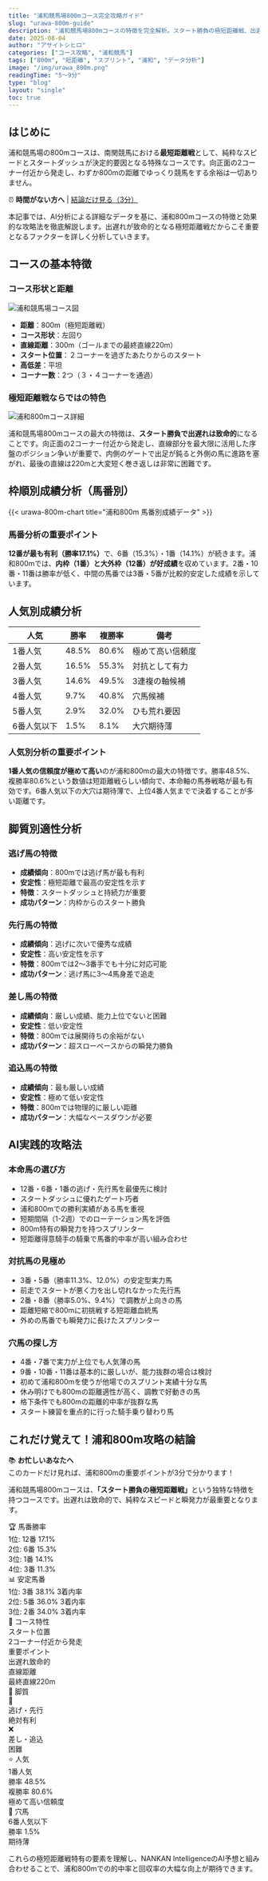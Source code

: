 ```yaml
---
title: "浦和競馬場800mコース完全攻略ガイド"
slug: "urawa-800m-guide"
description: "浦和競馬場800mコースの特徴を完全解析。スタート勝負の極短距離戦、出遅れ致命的なスプリントコースの攻略法、馬番別データ、人気別成績まで詳細に解説。"
date: 2025-08-04
author: "アサイトシヒロ"
categories: ["コース攻略", "浦和競馬"]
tags: ["800m", "短距離", "スプリント", "浦和", "データ分析"]
image: "/img/urawa_800m.png"
readingTime: "5～9分"
type: "blog"
layout: "single"
toc: true
---
```


## はじめに

浦和競馬場の800mコースは、南関競馬における<strong>最短距離戦</strong>として、純粋なスピードとスタートダッシュが決定的要因となる特殊なコースです。向正面の2コーナー付近から発走し、わずか800mの距離でゆっくり競馬をする余裕は一切ありません。

<div class="quick-access-banner">
⏰ <strong>時間がない方へ</strong> | <a href="#conclusion">結論だけ見る（3分）</a>
</div>

本記事では、AI分析による詳細なデータを基に、浦和800mコースの特徴と効果的な攻略法を徹底解説します。出遅れが致命的となる極短距離戦だからこそ重要となるファクターを詳しく分析していきます。

## コースの基本特徴

### コース形状と距離

![浦和競馬場コース図](/img/urawacourese.png "浦和競馬場コース図 - 各距離のスタート位置")


- <strong>距離</strong>：800m（極短距離戦）
- <strong>コース形状</strong>：左回り
- <strong>直線距離</strong>：300m（ゴールまでの最終直線220m）
- <strong>スタート位置</strong>：２コーナーを過ぎたあたりからのスタート
- <strong>高低差</strong>：平坦
- <strong>コーナー数</strong>：2つ（３・４コーナーを通過）

### 極短距離戦ならではの特色

![浦和800mコース詳細](/img/urawa_800m.png "浦和競馬場800m専用コース詳細図")


浦和競馬場800mコースの最大の特徴は、<strong>スタート勝負で出遅れは致命的</strong>になることです。向正面の2コーナー付近から発走し、直線部分を最大限に活用した序盤のポジション争いが重要で、内側のゲートで出足が鈍ると外側の馬に進路を塞がれ、最後の直線は220mと大変短く巻き返しは非常に困難です。

## 枠順別成績分析（馬番別）

{{< urawa-800m-chart title="浦和800m 馬番別成績データ" >}}

### 馬番分析の重要ポイント

<strong>12番が最も有利（勝率17.1%）</strong>で、6番（15.3%）・1番（14.1%）が続きます。浦和800mでは、<strong>内枠（1番）と大外枠（12番）が好成績</strong>を収めています。2番・10番・11番は勝率が低く、中間の馬番では3番・5番が比較的安定した成績を示しています。

## 人気別成績分析

<div class="popularity-table-wrapper">
<div class="table-scroll-container">

| 人気 | 勝率 | 複勝率 | 備考 |
|------|------|--------|------|
| 1番人気 | 48.5% | 80.6% | 極めて高い信頼度 |
| 2番人気 | 16.5% | 55.3% | 対抗として有力 |
| 3番人気 | 14.6% | 49.5% | 3連複の軸候補 |
| 4番人気 | 9.7% | 40.8% | 穴馬候補 |
| 5番人気 | 2.9% | 32.0% | ひも荒れ要因 |
| 6番人気以下 | 1.5% | 8.1% | 大穴期待薄 |

</div>
</div>

### 人気別分析の重要ポイント

<strong>1番人気の信頼度が極めて高い</strong>のが浦和800mの最大の特徴です。勝率48.5%、複勝率80.6%という数値は短距離戦らしい傾向で、本命軸の馬券戦略が最も有効です。6番人気以下の大穴は期待薄で、上位4番人気までで決着することが多い距離です。

## 脚質別適性分析

### 逃げ馬の特徴

- <strong>成績傾向</strong>：800mでは逃げ馬が最も有利
- <strong>安定性</strong>：極短距離で最高の安定性を示す
- <strong>特徴</strong>：スタートダッシュと持続力が重要
- <strong>成功パターン</strong>：内枠からのスタート勝負

### 先行馬の特徴

- <strong>成績傾向</strong>：逃げに次いで優秀な成績
- <strong>安定性</strong>：高い安定性を示す
- <strong>特徴</strong>：800mでは2〜3番手でも十分に対応可能
- <strong>成功パターン</strong>：逃げ馬に3〜4馬身差で追走

### 差し馬の特徴

- <strong>成績傾向</strong>：厳しい成績、能力上位でないと困難
- <strong>安定性</strong>：低い安定性
- <strong>特徴</strong>：800mでは展開待ちの余裕がない
- <strong>成功パターン</strong>：超スローペースからの瞬発力勝負

### 追込馬の特徴

- <strong>成績傾向</strong>：最も厳しい成績
- <strong>安定性</strong>：極めて低い安定性
- <strong>特徴</strong>：800mでは物理的に厳しい距離
- <strong>成功パターン</strong>：大幅なペースダウンが必要

## AI実践的攻略法

### 本命馬の選び方

- 12番・6番・1番の逃げ・先行馬を最優先に検討
- スタートダッシュに優れたゲート巧者
- 浦和800mでの勝利実績がある馬を重視
- 短期間隔（1-2週）でのローテーション馬を評価
- 800m特有の瞬発力を持つスプリンター
- 短距離得意騎手の騎乗で馬番的中率が高い組み合わせ

### 対抗馬の見極め

- 3番・5番（勝率11.3%、12.0%）の安定型実力馬
- 前走でスタートが悪く力を出し切れなかった先行馬
- 2番・8番（勝率5.0%、9.4%）で調教が上向きの馬
- 距離短縮で800mに初挑戦する短距離血統馬
- 外めの馬番でも瞬発力に長けたスプリンター

### 穴馬の探し方

- 4番・7番で実力が上位でも人気薄の馬
- 9番・10番・11番は基本的に厳しいが、能力抜群の場合は検討
- 初めて浦和800mを使うが他場でのスプリント実績十分な馬
- 休み明けでも800mの距離適性が高く、調教で好動きの馬
- 格下条件でも800mの距離的中率が抜群な馬
- スタート練習を重点的に行った騎手乗り替わり馬

<div class="article-summary" id="conclusion">

## これだけ覚えて！浦和800m攻略の結論

<div class="conclusion-banner">
📚 <strong>お忙しいあなたへ</strong><br>
このカードだけ見れば、浦和800mの重要ポイントが3分で分かります！
</div>

浦和競馬場800mコースは、<strong>「スタート勝負の極短距離戦」</strong>という独特な特徴を持つコースです。出遅れは致命的で、純粋なスピードと瞬発力が最重要となります。

<div class="summary-points">
<div class="summary-point">
<div class="summary-point-title">🏆 馬番勝率</div>
<div class="summary-point-content">
<div class="ranking-item rank-1">1位: 12番 <span class="rate">17.1%</span></div>
<div class="ranking-item rank-2">2位: 6番 <span class="rate">15.3%</span></div>
<div class="ranking-item rank-3">3位: 1番 <span class="rate">14.1%</span></div>
<div class="ranking-item rank-4">4位: 3番 <span class="rate">11.3%</span></div>
</div>
</div>

<div class="summary-point">
<div class="summary-point-title">📊 安定馬番</div>
<div class="summary-point-content">
<div class="ranking-item rank-1">1位: 3番 <span class="rate">38.1%</span> <span class="label">3着内率</span></div>
<div class="ranking-item rank-2">2位: 5番 <span class="rate">36.0%</span> <span class="label">3着内率</span></div>
<div class="ranking-item rank-3">3位: 2番 <span class="rate">34.0%</span> <span class="label">3着内率</span></div>
</div>
</div>

<div class="summary-point">
<div class="summary-point-title">🏁 コース特性</div>
<div class="summary-point-content">
<div class="feature-item critical">
<div class="feature-label">スタート位置</div>
<div class="feature-value">2コーナー付近から発走</div>
</div>
<div class="feature-item critical">
<div class="feature-label">重要ポイント</div>
<div class="feature-value">出遅れ致命的</div>
</div>
<div class="feature-item">
<div class="feature-label">直線距離</div>
<div class="feature-value">最終直線220m</div>
</div>
</div>
</div>

<div class="summary-point">
<div class="summary-point-title">🐎 脚質</div>
<div class="summary-point-content">
<div class="style-item advantage">
<div class="style-icon">🥇</div>
<div class="style-text">逃げ・先行<br><span class="sub-text">絶対有利</span></div>
</div>
<div class="style-item disadvantage">
<div class="style-icon">❌</div>
<div class="style-text">差し・追込<br><span class="sub-text">困難</span></div>
</div>
</div>
</div>

<div class="summary-point">
<div class="summary-point-title">⭐ 人気</div>
<div class="summary-point-content">
<div class="popularity-item high-trust">
<div class="popularity-rank">1番人気</div>
<div class="popularity-stats">
<div class="stat-item">勝率 <span class="stat-value">48.5%</span></div>
<div class="stat-item">複勝率 <span class="stat-value">80.6%</span></div>
</div>
<div class="trust-badge">極めて高い信頼度</div>
</div>
</div>
</div>

<div class="summary-point">
<div class="summary-point-title">💎 穴馬</div>
<div class="summary-point-content">
<div class="hole-item low-chance">
<div class="hole-rank">6番人気以下</div>
<div class="hole-stats">
<div class="stat-value low">勝率 1.5%</div>
<div class="recommendation">期待薄</div>
</div>
</div>
</div>
</div>
</div>

これらの極短距離戦特有の要素を理解し、NANKAN IntelligenceのAI予想と組み合わせることで、浦和800mでの的中率と回収率の大幅な向上が期待できます。

</div>